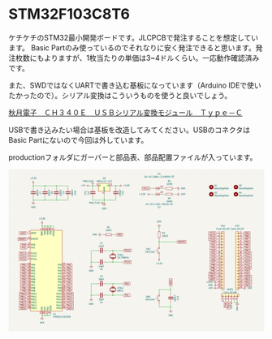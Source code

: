 # STM32F103C8T6
ケチケチのSTM32最小開発ボードです。JLCPCBで発注することを想定しています。
Basic Partのみ使っているのでそれなりに安く発注できると思います。発注枚数にもよりますが、1枚当たりの単価は3~4ドルくらい。一応動作確認済みです。

また、SWDではなくUARTで書き込む基板になっています（Arduino IDEで使いたかったので）。シリアル変換はこういうものを使うと良いでしょう。

[秋月電子　ＣＨ３４０Ｅ　ＵＳＢシリアル変換モジュール　Ｔｙｐｅ－Ｃ](https://akizukidenshi.com/catalog/g/gK-14745/)

USBで書き込みたい場合は基板を改造してみてください。USBのコネクタはBasic Partにないので今回は外しています。

productionフォルダにガーバーと部品表、部品配置ファイルが入っています。

![回路図](schematic.png)

